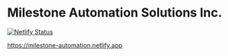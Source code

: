 # Milestone Automation Solutions Inc. 
[![Netlify Status](https://api.netlify.com/api/v1/badges/94615e46-7f1a-47a8-90a3-7a7b11110db0/deploy-status)](https://app.netlify.com/sites/milestone-automation/deploys)

https://milestone-automation.netlify.app 
